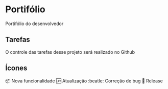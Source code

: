 # Portifólio
Portifólio do desenvolvedor

## Tarefas 
O controle das tarefas desse projeto será realizado no Github

## Ícones

:package: Nova funcionalidade 
:up: Atualização
:beatle: Correção de bug
:checkered_flag: Release
